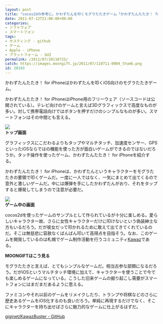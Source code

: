 ```yaml
---
layout: post
title: "cocos2dの参考に。かわずたんを叩くモグラたたきゲーム「かわずたんたたき！ for iPhone」"
date: 2011-07-12T21:00:00+09:00
categories:
- ソフトウェア
- スマートフォン
tags: 
- ホスティング - github
- ゲーム
- Apple - iPhone
- プラットフォーム - GUI
permalink: /2011/07/20110725/
catch: https://images.moongift.jp/2011/07/110711-0004_thumb.png
id: 28193
---
```

かわずたんたたき！ for iPhoneはかわずたんを叩くiOS向けのモグラたたきゲーム。

  

かわずたんたたき！ for iPhoneはiPhone用のフリーウェア（ソースコードは公開されている）。テレビ向けのゲームと言えば3Dグラフィックスで高度なものが多い。対して携帯電話向けではボタンを押すだけのシンプルなものが多い。スマートフォンはその中間とも言える。

  

[![](https://images.moongift.jp/2011/07/ScreenShot2011-07-11-10.13.36_thumb.png)](https://images.moongift.jp/2011/07/09f65ec89d526f1391b3744235d598d1.png)  
**トップ画面**

  

グラフィックスにこだわるよりもタップやマルチタッチ、加速度センサー、GPSといったiOSならではの機能を使った方が面白いゲームができるのではないだろうか。タッチ操作を使ったゲーム、かわずたんたたき！ for iPhoneを紹介する。

  
<!--more-->  

かわずたんたたき！ for iPhoneは、かわずたんというキャラクターをモグラたたきの要領で叩くゲームだ。一度に一人ではなく、一気にまとめて出てくるので意外と激しいゲームだ。中には爆弾を手にしたかわずたんがおり、それをタップすると爆発してしまうので注意が必要だ。

  

[![](https://images.moongift.jp/2011/07/110711-0004_thumb.png)](https://images.moongift.jp/2011/07/110711-0004.png)  
**ゲーム中の画面**

  

cocos2dを使ったゲームのサンプルとして作られているが十分に楽しめる。愛らしいキャラクター故、さらに女性キャラクターだけに叩けないという偽装紳士な方もいるだろう。だが彼女だって叩かれるために敢えて出てきてくれているのだ。そこは無慈悲に容赦なくばんばん叩いて高得点を目指そう。なお、このゲームを開発しているのは札幌でゲーム制作活動を行うコミュニティ[Kawaz](http://www.kawaz.org/)である。

  
  
  

**MOONGIFTはこう見る**

  

モグラたたきと言えば、とてもシンプルなゲームだ。相当古参な部類になるだろう。だがiOSというマルチタッチ環境に加えて、キャラクターを使うことで今でも楽しめるゲームになっている。こうした旧来ゲームの掘り起こし需要がスマートフォンにはまだまだあるように思える。

  

ファミコンやそれ以前のゲームをリメイクしたり、トランプや将棋などのさらに歴史あるゲームをiOS化するのも良いだろう。単純に再現するだけでなく、そこにキャラクターを持ち出せばさらに魅力的なゲームに仕上がるはずだ。

  

[giginet/KawazBuster - GitHub](https://github.com/giginet/KawazBuster)

